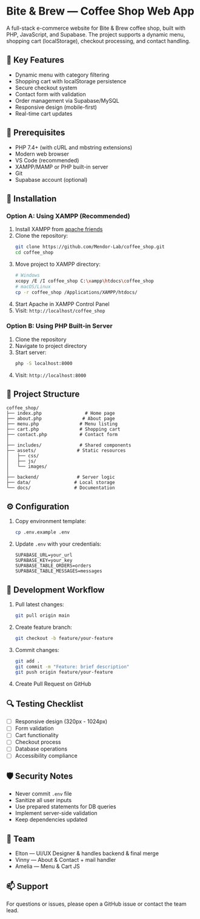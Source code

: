 # Bite & Brew — Coffee Shop Web App

A full-stack e-commerce website for Bite & Brew coffee shop, built with PHP, JavaScript, and Supabase.
The project supports a dynamic menu, shopping cart (localStorage), checkout processing, and contact handling.

## 🌟 Key Features

- Dynamic menu with category filtering
- Shopping cart with localStorage persistence
- Secure checkout system
- Contact form with validation
- Order management via Supabase/MySQL
- Responsive design (mobile-first)
- Real-time cart updates

## 🔧 Prerequisites

- PHP 7.4+ (with cURL and mbstring extensions)
- Modern web browser
- VS Code (recommended)
- XAMPP/MAMP or PHP built-in server
- Git
- Supabase account (optional)

## 🚀 Installation

### Option A: Using XAMPP (Recommended)

1. Install XAMPP from [apache friends](https://www.apachefriends.org/)
2. Clone the repository:
   ```bash
   git clone https://github.com/Mendor-Lab/coffee_shop.git
   cd coffee_shop
   ```
3. Move project to XAMPP directory:
   ```bash
   # Windows
   xcopy /E /I coffee_shop C:\xampp\htdocs\coffee_shop
   # macOS/Linux
   cp -r coffee_shop /Applications/XAMPP/htdocs/
   ```
4. Start Apache in XAMPP Control Panel
5. Visit: `http://localhost/coffee_shop`

### Option B: Using PHP Built-in Server

1. Clone the repository
2. Navigate to project directory
3. Start server:
   ```bash
   php -S localhost:8000
   ```
4. Visit: `http://localhost:8000`

## 📁 Project Structure

```
coffee_shop/
├── index.php                # Home page
├── about.php               # About page
├── menu.php               # Menu listing
├── cart.php               # Shopping cart
├── contact.php            # Contact form
│
├── includes/              # Shared components
├── assets/               # Static resources
│   ├── css/
│   ├── js/
│   └── images/
│
├── backend/              # Server logic
├── data/                # Local storage
└── docs/                # Documentation
```

## ⚙️ Configuration

1. Copy environment template:
   ```bash
   cp .env.example .env
   ```

2. Update `.env` with your credentials:
   ```env
   SUPABASE_URL=your_url
   SUPABASE_KEY=your_key
   SUPABASE_TABLE_ORDERS=orders
   SUPABASE_TABLE_MESSAGES=messages
   ```

## 👥 Development Workflow

1. Pull latest changes:
   ```bash
   git pull origin main
   ```

2. Create feature branch:
   ```bash
   git checkout -b feature/your-feature
   ```

3. Commit changes:
   ```bash
   git add .
   git commit -m "Feature: brief description"
   git push origin feature/your-feature
   ```

4. Create Pull Request on GitHub

## 🔍 Testing Checklist

- [ ] Responsive design (320px - 1024px)
- [ ] Form validation
- [ ] Cart functionality
- [ ] Checkout process
- [ ] Database operations
- [ ] Accessibility compliance

## 🛡️ Security Notes

- Never commit `.env` file
- Sanitize all user inputs
- Use prepared statements for DB queries
- Implement server-side validation
- Keep dependencies updated

## 👥 Team

- Elton — UI/UX Designer & handles backend & final merge
- Vinny — About & Contact + mail handler
- Amelia — Menu & Cart JS

## 📫 Support

For questions or issues, please open a GitHub issue or contact the team lead.
